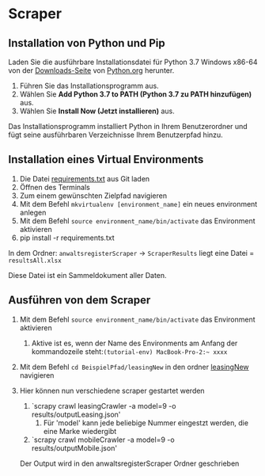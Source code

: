 # Scraper

## Installation von Python und Pip

Laden Sie die ausführbare Installationsdatei für Python 3.7 Windows x86-64 von der [Downloads-Seite](https://www.python.org/downloads/) von [Python.org](https://www.python.org/) herunter.

1. Führen Sie das Installationsprogramm aus.
2. Wählen Sie **Add Python 3.7 to PATH (Python 3.7 zu PATH hinzufügen)** aus.
3. Wählen Sie **Install Now (Jetzt installieren)** aus.

Das Installationsprogramm installiert Python in Ihrem Benutzerordner und fügt seine ausführbaren Verzeichnisse Ihrem Benutzerpfad hinzu.

## Installation eines **Virtual Environments**

1. Die Datei [requirements.txt](https://github.com/vSweePerxX/Scraper/blob/master/requirements.txt) aus Git laden
2. Öffnen des Terminals
3. Zum einem gewünschten Zielpfad navigieren
4. Mit dem Befehl `mkvirtualenv [environment_name]` ein neues environment anlegen
5. Mit dem Befehl `source environment_name/bin/activate` das Environment aktivieren
6. pip install -r requirements.txt

In dem Ordner: `anwaltsregisterScraper` → `ScraperResults` liegt eine Datei = `resultsAll.xlsx`

Diese Datei ist ein Sammeldokument aller Daten.

## Ausführen von dem Scraper

1. Mit dem Befehl `source environment_name/bin/activate` das Environment aktivieren
    1. Aktive ist es, wenn der Name des Environments am Anfang der kommandozeile steht:`(tutorial-env) MacBook-Pro-2:~ xxxx`
2. Mit dem Befehl `cd BeispielPfad/leasingNew` in den ordner [leasingNew](https://github.com/vSweePerxX/Scraper/tree/master/anwaltsregisterScraper) navigieren
3. Hier können nun verschiedene scraper gestartet werden
    1. `scrapy crawl leasingCrawler -a model=9 -o results/outputLeasing.json'
        1. Für 'model' kann jede beliebige Nummer eingestzt werden, die eine Marke wiedergibt
    2. `scrapy crawl mobileCrawler -a model=9 -o results/outputMobile.json'
    
    Der Output wird in den anwaltsregisterScraper Ordner geschrieben
